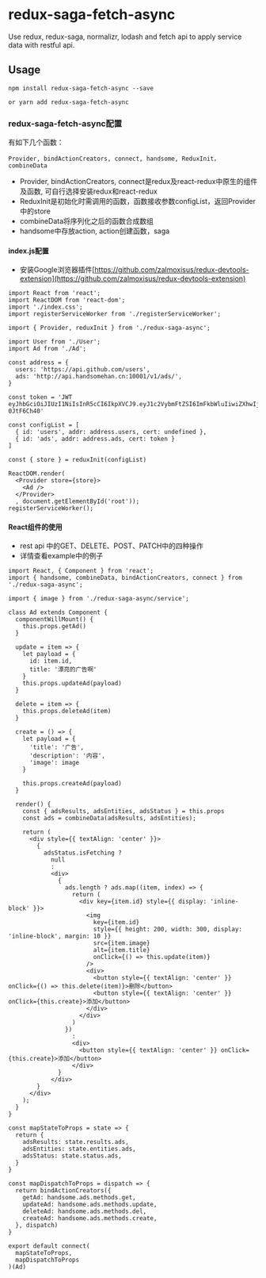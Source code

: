 # redux-saga-fetch-async
Use redux, redux-saga, normalizr, lodash and fetch api to apply service data with restful api.

## Usage

```
npm install redux-saga-fetch-async --save

or yarn add redux-saga-fetch-async

```

### redux-saga-fetch-async配置
有如下几个函数：
```
Provider, bindActionCreators, connect, handsome, ReduxInit， combineData
```
+ Provider, bindActionCreators, connect是redux及react-redux中原生的组件及函数, 可自行选择安装redux和react-redux
+ ReduxInit是初始化时需调用的函数，函数接收参数configList，返回Provider中的store
+ combineData将序列化之后的函数合成数组
+ handsome中存放action, action创建函数，saga

#### index.js配置
+ 安装Google浏览器插件[https://github.com/zalmoxisus/redux-devtools-extension](https://github.com/zalmoxisus/redux-devtools-extension)

```
import React from 'react';
import ReactDOM from 'react-dom';
import './index.css';
import registerServiceWorker from './registerServiceWorker';

import { Provider, reduxInit } from './redux-saga-async';

import User from './User';
import Ad from './Ad';

const address = {
  users: 'https://api.github.com/users',
  ads: 'http://api.handsomehan.cn:10001/v1/ads/',
}

const token = 'JWT eyJhbGciOiJIUzI1NiIsInR5cCI6IkpXVCJ9.eyJ1c2VybmFtZSI6ImFkbWluIiwiZXhwIjoxNTE2NDEzMzIzLCJ1c2VyX2lkIjoxLCJlbWFpbCI6bnVsbH0.2lB5WfjSGLn4g2kFLZq54BADsQ2y10ilt-0JtF6Ch40'

const configList = [
  { id: 'users', addr: address.users, cert: undefined },
  { id: 'ads', addr: address.ads, cert: token }
]

const { store } = reduxInit(configList)

ReactDOM.render(
  <Provider store={store}>
    <Ad />
  </Provider>
  , document.getElementById('root'));
registerServiceWorker();

```

#### React组件的使用
+ rest api 中的GET、DELETE、POST、PATCH中的四种操作
+ 详情查看example中的例子

```
import React, { Component } from 'react';
import { handsome, combineData, bindActionCreators, connect } from './redux-saga-async';

import { image } from './redux-saga-async/service';

class Ad extends Component {
  componentWillMount() {
    this.props.getAd()
  }

  update = item => {
    let payload = {
      id: item.id,
      title: '漂亮的广告啊'
    }
    this.props.updateAd(payload)
  }

  delete = item => {
    this.props.deleteAd(item)
  }

  create = () => {
    let payload = {
      'title': '广告',
      'description': '内容',
      'image': image
    }

    this.props.createAd(payload)
  }

  render() {
    const { adsResults, adsEntities, adsStatus } = this.props
    const ads = combineData(adsResults, adsEntities);

    return (
      <div style={{ textAlign: 'center' }}>
        {
          adsStatus.isFetching ?
            null
            :
            <div>
              {
                ads.length ? ads.map((item, index) => {
                  return (
                    <div key={item.id} style={{ display: 'inline-block' }}>
                      <img
                        key={item.id}
                        style={{ height: 200, width: 300, display: 'inline-block', margin: 10 }}
                        src={item.image}
                        alt={item.title}
                        onClick={() => this.update(item)}
                      />
                      <div>
                        <button style={{ textAlign: 'center' }} onClick={() => this.delete(item)}>删除</button>
                        <button style={{ textAlign: 'center' }} onClick={this.create}>添加</button>
                      </div>
                    </div>
                  )
                })
                  :
                  <div>
                    <button style={{ textAlign: 'center' }} onClick={this.create}>添加</button>
                  </div>
              }
            </div>
        }
      </div>
    );
  }
}

const mapStateToProps = state => {
  return {
    adsResults: state.results.ads,
    adsEntities: state.entities.ads,
    adsStatus: state.status.ads,
  }
}

const mapDispatchToProps = dispatch => {
  return bindActionCreators({
    getAd: handsome.ads.methods.get,
    updateAd: handsome.ads.methods.update,
    deleteAd: handsome.ads.methods.del,
    createAd: handsome.ads.methods.create,
  }, dispatch)
}

export default connect(
  mapStateToProps,
  mapDispatchToProps
)(Ad)
```